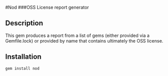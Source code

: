 #Nod
###OSS License report generator
 
Description
-----------

This gem produces a report from a list of gems (either provided via a Gemfile.lock) or provided by name that contains ultimately the OSS license. 

Installation
------------
    gem install nod
